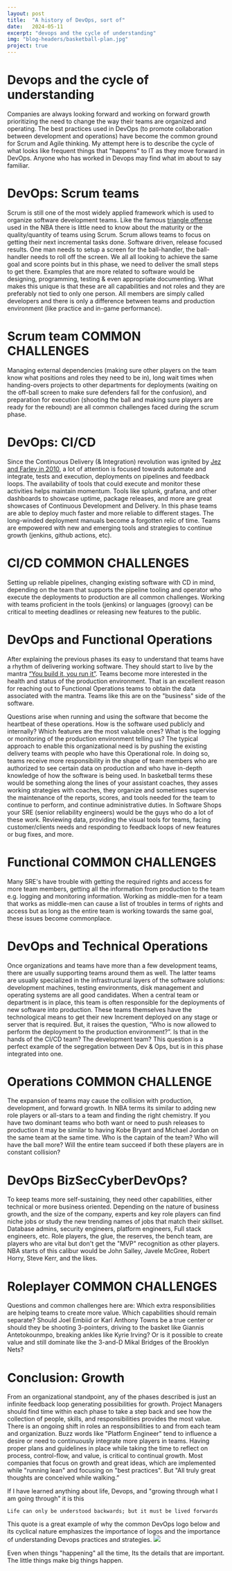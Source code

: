 ```yaml
---
layout: post
title:  "A history of DevOps, sort of"
date:   2024-05-11
excerpt: "devops and the cycle of understanding"
img: "blog-headers/basketball-plan.jpg" 
project: true  
---
```

 

# Devops and the cycle of understanding
Companies are always looking forward and working on forward growth prioritizing the need to change the way their teams are organized and operating. The best practices used in DevOps (to promote collaboration between development and operations) have become the common ground for Scrum and Agile thinking. My attempt here is to describe the cycle of what looks like frequent things that "happens" to IT as they move forward in DevOps. Anyone who has worked in Devops may find what im about to say familiar. 


# DevOps: Scrum teams
Scrum is still one of the most widely applied framework which is used to organize software development teams. Like the famous [triangle offense](https://en.wikipedia.org/wiki/Triangle_offense) used in the NBA there is little need to know about the maturity or the quality/quantity of teams using Scrum. Scrum allows teams to focus on getting their next incremental tasks done. Software driven, release focused results. One man needs to setup a screen for the ball-handler, the ball-handler needs to roll off the screen. We all all looking to achieve the same goal and score points but in this phase, we need to deliver the small steps to get there. Examples that are more related to software would be designing, programming, testing & even appropriate documenting. What makes this unique is that these are all capabilities and not roles and they are preferably not tied to only one person. All members are simply called developers and there is only a difference between teams and production environment (like practice and in-game performance).

# Scrum team COMMON CHALLENGES
Managing external dependencies (making sure other players on the team know what positions and roles they need to be in), long wait times when handing-overs projects to other departments for deployments (waiting on the off-ball screen to make sure defenders fall for the confusion), and preparation for execution (shooting the ball and making sure players are ready for the rebound) are all common challenges faced during the scrum phase.


# DevOps: CI/CD
Since the Continuous Delivery (& Integration) revolution was ignited by [Jez and Farley in 2010](https://www.davefarley.net/?p=305), a lot of attention is focused towards automate and integrate, tests and execution, deployments on pipelines and feedback loops. The availability of tools that could execute and monitor these activities helps maintain momentum. Tools like splunk, grafana, and other dashboards to showcase uptime, package releases, and more are great showcases of Continuous Development and Delivery. In this phase teams are able to deploy much faster and more reliable to different stages. The long-winded deployment manuals become a forgotten relic of time. Teams are empowered with new and emerging tools and strategies to continue growth (jenkins, github actions, etc).

# CI/CD COMMON CHALLENGES 
Setting up reliable pipelines, changing existing software with CD in mind, depending on the team that supports the pipeline tooling and operator who execute the deployments to production are all common challenges. Working with teams proficient in the tools (jenkins) or languages (groovy) can be critical to meeting deadlines or releasing new features to the public. 

# DevOps and Functional Operations
After explaining the previous phases its easy to understand that teams have a rhythm of delivering working software. They should start to live by the mantra [“You build it, you run it”](https://aws.amazon.com/blogs/enterprise-strategy/enterprise-devops-why-you-should-run-what-you-build/). Teams become more interested in the health and status of the production environment. That is an excellent reason for reaching out to Functional Operations teams to obtain the data associated with the mantra. Teams like this are on the "business" side of the software. 

Questions arise when running and using the software that become the heartbeat of these operations. How is the software used publicly and internally? Which features are the most valuable ones? What is the logging or monitoring of the production environment telling us? The typical approach to enable this organizational need is by pushing the existing delivery teams with people who have this Operational role.
In doing so, teams receive more responsibility in the shape of team members who are authorized to see certain data on production and who have in-depth knowledge of how the software is being used. In basketball terms these would be something along the lines of your assistant coaches, they asses working strategies with coaches, they organize and sometimes supervise the maintenance of the reports, scores, and tools needed for the team to continue to perform, and continue administrative duties. In Software Shops your SRE (senior reliability engineers) would be the guys who do a lot of these work. Reviewing data, providing the visual tools for teams, facing customer/clients needs and responding to feedback loops of new features or bug fixes, and more. 

# Functional COMMON CHALLENGES
Many SRE's have trouble with getting the required rights and access for more team members, getting all the information from production to the team e.g. logging and monitoring information. Working as middle-men for a team that works as middle-men can cause a list of troubles in terms of rights and access but as long as the entire team is working towards the same goal, these issues become commonplace. 

# DevOps and Technical Operations
Once organizations and teams have more than a few development teams, there are usually supporting teams around them as well. The latter teams are usually specialized in the infrastructural layers of the software solutions: development machines, testing environments, disk management and operating systems are all good candidates. When a central team or department is in place, this team is often responsible for the deployments of new software into production. 
These teams themselves have the technological means to get their new Increment deployed on any stage or server that is required. But, it raises the question, “Who is now allowed to perform the deployment to the production environment?”. Is that in the hands of the CI/CD team? The development team? This question is a perfect example of the segregation between Dev & Ops, but is in this phase integrated into one.

# Operations COMMON CHALLENGE
The expansion of teams may cause the collision with production, development, and forward growth. 
In NBA terms its similar to adding new role players or all-stars to a team and finding the right chemistry. If you have two dominant teams who both want or need to push releases to production it may be similar to having Kobe Bryant and Michael Jordan on the same team at the same time. Who is the captain of the team? Who will have the ball more? Will the entire team succeed if both these players are in constant collision? 

# DevOps  BizSecCyberDevOps?
To keep teams more self-sustaining, they need other capabilities, either technical or more business oriented. Depending on the nature of business growth, and the size of the company, 
experts and key role players can find niche jobs or study the new trending names of jobs that match their skillset. Database admins, security engineers, platform engineers, Full stack engineers, etc. Role players, the glue, the reserves, the bench team, are players who are vital but don't get the "MVP" recognition as other players. NBA starts of this calibur would be John Salley, Javele McGree, Robert Horry, Steve Kerr, and the likes.

# Roleplayer COMMON CHALLENGES 
Questions and common challenges here are: Which extra responsibilities are helping teams to create more value. Which capabilities should remain separate? Should Joel Embiid or Karl Anthony Towns be a true center or should they be shooting 3-pointers, driving to the basket like Giannis Antetokounmpo, breaking ankles like Kyrie Irving? Or is it possible to create value and still dominate like the 3-and-D Mikal Bridges of the Brooklyn Nets? 


# Conclusion: Growth
From an organizational standpoint, any of the phases described is just an infinite feedback loop generating possibilities for growth. Project Managers should find time within each phase to take a step back and see how the collection of people, skills, and responsibilities provides the most value. There is an ongoing shift in roles an responsibilities to and from each team and organization. Buzz words like "Platform Engineer" tend to influence a desire or need to continuously integrate more players in teams. Having proper plans and guidelines in place while taking the time to reflect on process, control-flow, and value, is critical to continual growth. Most companies that focus on growth and great ideas, which are implemented while "running lean" and focusing on "best practices". But "All truly great thoughts are conceived while walking.”


If I have learned anything about life, Devops, and "growing through what I am going through" it is this 

```
Life can only be understood backwards; but it must be lived forwards

```

This quote is a great example of why the common DevOps logo below and its cyclical nature emphasizes the importance of logos and the importance of understanding Devops practices and strategies. 
![](/assets/img/blog/devopss.jpg)

Even when things "happening" all the time, Its the details that are important. The little things make big things happen. 
